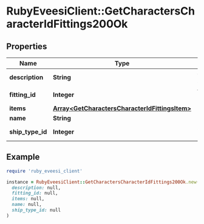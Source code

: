 # RubyEveesiClient::GetCharactersCharacterIdFittings200Ok

## Properties

| Name | Type | Description | Notes |
| ---- | ---- | ----------- | ----- |
| **description** | **String** | description string |  |
| **fitting_id** | **Integer** | fitting_id integer |  |
| **items** | [**Array&lt;GetCharactersCharacterIdFittingsItem&gt;**](GetCharactersCharacterIdFittingsItem.md) | items array |  |
| **name** | **String** | name string |  |
| **ship_type_id** | **Integer** | ship_type_id integer |  |

## Example

```ruby
require 'ruby_eveesi_client'

instance = RubyEveesiClient::GetCharactersCharacterIdFittings200Ok.new(
  description: null,
  fitting_id: null,
  items: null,
  name: null,
  ship_type_id: null
)
```


